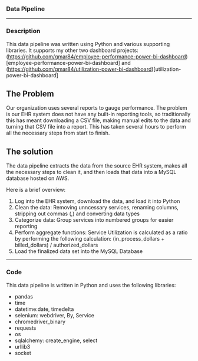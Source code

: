 ### Data Pipeline

---

### Description
This data pipeline was written using Python and various supporting libraries. It supports my other two dashboard projects: (https://github.com/gmar84/employee-performance-power-bi-dashboard)[employee-performance-power-bi-dashboard] and (https://github.com/gmar84/utilization-power-bi-dashboard)[utilization-power-bi-dashboard]

## The Problem
Our organization uses several reports to gauge performance. The problem is our EHR system does not have any built-in reporting tools, so traditionally this has meant downloading a CSV file, making manual edits to the data and turning that CSV file into a report. This has taken several hours to perform all the necessary steps from start to finish.

## The solution
The data pipeline extracts the data from the source EHR system, makes all the necessary steps to clean it, and then loads that data into a MySQL database hosted on AWS. 

Here is a brief overview:
1. Log into the EHR system, download the data, and load it into Python
2. Clean the data: Removing unncessary services, renaming columns, stripping out commas (,) and converting data types
3. Categorize data: Group services into numbered groups for easier reporting
4. Perform aggregate functions: Service Utilization is calculated as a ratio by performing the following calculation: (in_process_dollars + billed_dollars) / authorized_dollars
5. Load the finalized data set into the MySQL Database

---

### Code
This data pipeline is written in Python and uses the following libraries:
- pandas
- time
- datetime:date, timedelta
- selenium: webdriver, By, Service
- chromedriver_binary
- requests
- os
- sqlalchemy: create_engine, select
- urllib3
- socket


